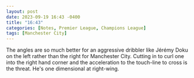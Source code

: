 ```yaml
---
layout: post
date: 2023-09-19 16:43 -0400
title: "16:43"
categories: [Notes, Premier League, Champions League]
tags: [Manchester City]
---
```


The angles are so much better for an aggressive dribbler like Jérémy Doku on the left rather than the right for Manchester City. Cutting in to curl one into the right hand corner and the acceleration to the touch-line to cross is the threat. He's one dimensional at right-wing.


